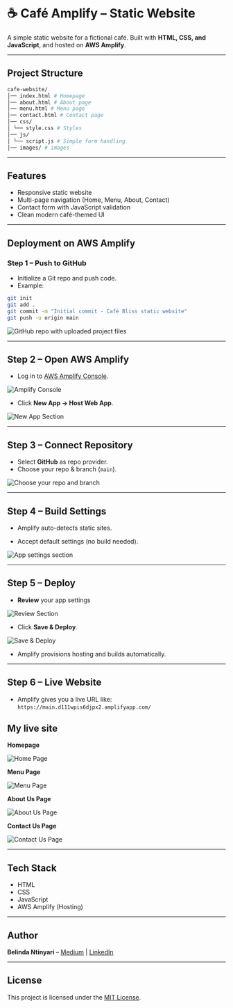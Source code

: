 # ☕ Café Amplify – Static Website

A simple static website for a fictional café. Built with **HTML, CSS, and JavaScript**, and hosted on **AWS Amplify**.

---

## Project Structure

```bash
cafe-website/
│── index.html # Homepage
│── about.html # About page
│── menu.html # Menu page
│── contact.html # Contact page
│── css/
│ └── style.css # Styles
│── js/
│ └── script.js # Simple form handling
│── images/ # images
```

---

## Features
- Responsive static website
- Multi-page navigation (Home, Menu, About, Contact)
- Contact form with JavaScript validation
- Clean modern café-themed UI

---

## Deployment on AWS Amplify

### **Step 1 – Push to GitHub**
- Initialize a Git repo and push code.  
- Example:  

```bash
git init
git add .
git commit -m "Initial commit - Café Bliss static website"
git push -u origin main
```

![GitHub repo with uploaded project files](images/github.jpg)

---

## Step 2 – Open AWS Amplify
- Log in to [AWS Amplify Console](https://console.aws.amazon.com/amplify/). 

![Amplify Console](images/AWSAmplifyconsole.jpg)

- Click **New App → Host Web App**.  

![New App Section](images/createnewapp.jpg)

---

## Step 3 – Connect Repository
- Select **GitHub** as repo provider.  
- Choose your repo & branch (`main`).  

![Choose your repo and branch](images/chooserepo&branch.jpg)

---

## Step 4 – Build Settings
- Amplify auto-detects static sites.  

- Accept default settings (no build needed).  

![App settings section](images/appsettingssection.jpg)

---

## Step 5 – Deploy
- **Review** your app settings 

![Review Section](images/reviewyourappb4deploying.jpg)

- Click **Save & Deploy**. 

![Save & Deploy](images/save&deploy.jpg)

- Amplify provisions hosting and builds automatically.  

---

## Step 6 – Live Website
- Amplify gives you a live URL like:  
  `https://main.d111wpis6djpx2.amplifyapp.com/`  

## My live site
**Homepage**

![Home Page](images/livesite2.jpg)

**Menu Page**

![Menu Page](images/menupage.jpg)

**About Us Page**

![About Us Page](images/aboutuspage.jpg)

**Contact Us Page**

![Contact Us Page](images/contactuspage.jpg)

---

## Tech Stack
- HTML  
- CSS  
- JavaScript  
- AWS Amplify (Hosting)  

---

## Author
**Belinda Ntinyari** – [Medium](https://medium.com/@ntinyaribelinda) | [LinkedIn](https://www.linkedin.com/in/belinda-ntinyari/)

---

## License
This project is licensed under the [MIT License](https://opensource.org/licenses/MIT).